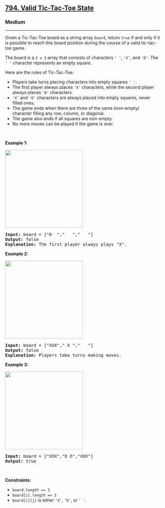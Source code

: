 <h2><a href="https://leetcode.com/problems/valid-tic-tac-toe-state/">794. Valid Tic-Tac-Toe State</a></h2><h3>Medium</h3><hr><div style="user-select: auto;"><p style="user-select: auto;">Given a Tic-Tac-Toe board as a string array <code style="user-select: auto;">board</code>, return <code style="user-select: auto;">true</code> if and only if it is possible to reach this board position during the course of a valid tic-tac-toe game.</p>

<p style="user-select: auto;">The board is a <code style="user-select: auto;">3 x 3</code> array that consists of characters <code style="user-select: auto;">' '</code>, <code style="user-select: auto;">'X'</code>, and <code style="user-select: auto;">'O'</code>. The <code style="user-select: auto;">' '</code> character represents an empty square.</p>

<p style="user-select: auto;">Here are the rules of Tic-Tac-Toe:</p>

<ul style="user-select: auto;">
	<li style="user-select: auto;">Players take turns placing characters into empty squares <code style="user-select: auto;">' '</code>.</li>
	<li style="user-select: auto;">The first player always places <code style="user-select: auto;">'X'</code> characters, while the second player always places <code style="user-select: auto;">'O'</code> characters.</li>
	<li style="user-select: auto;"><code style="user-select: auto;">'X'</code> and <code style="user-select: auto;">'O'</code> characters are always placed into empty squares, never filled ones.</li>
	<li style="user-select: auto;">The game ends when there are three of the same (non-empty) character filling any row, column, or diagonal.</li>
	<li style="user-select: auto;">The game also ends if all squares are non-empty.</li>
	<li style="user-select: auto;">No more moves can be played if the game is over.</li>
</ul>

<p style="user-select: auto;">&nbsp;</p>
<p style="user-select: auto;"><strong style="user-select: auto;">Example 1:</strong></p>
<img alt="" src="https://assets.leetcode.com/uploads/2021/05/15/tictactoe1-grid.jpg" style="width: 253px; height: 253px; user-select: auto;">
<pre style="user-select: auto;"><strong style="user-select: auto;">Input:</strong> board = ["O  ","   ","   "]
<strong style="user-select: auto;">Output:</strong> false
<strong style="user-select: auto;">Explanation:</strong> The first player always plays "X".
</pre>

<p style="user-select: auto;"><strong style="user-select: auto;">Example 2:</strong></p>
<img alt="" src="https://assets.leetcode.com/uploads/2021/05/15/tictactoe2-grid.jpg" style="width: 253px; height: 253px; user-select: auto;">
<pre style="user-select: auto;"><strong style="user-select: auto;">Input:</strong> board = ["XOX"," X ","   "]
<strong style="user-select: auto;">Output:</strong> false
<strong style="user-select: auto;">Explanation:</strong> Players take turns making moves.
</pre>

<p style="user-select: auto;"><strong style="user-select: auto;">Example 3:</strong></p>
<img alt="" src="https://assets.leetcode.com/uploads/2021/05/15/tictactoe4-grid.jpg" style="width: 253px; height: 253px; user-select: auto;">
<pre style="user-select: auto;"><strong style="user-select: auto;">Input:</strong> board = ["XOX","O O","XOX"]
<strong style="user-select: auto;">Output:</strong> true
</pre>

<p style="user-select: auto;">&nbsp;</p>
<p style="user-select: auto;"><strong style="user-select: auto;">Constraints:</strong></p>

<ul style="user-select: auto;">
	<li style="user-select: auto;"><code style="user-select: auto;">board.length == 3</code></li>
	<li style="user-select: auto;"><code style="user-select: auto;">board[i].length == 3</code></li>
	<li style="user-select: auto;"><code style="user-select: auto;">board[i][j]</code> is either <code style="user-select: auto;">'X'</code>, <code style="user-select: auto;">'O'</code>, or <code style="user-select: auto;">' '</code>.</li>
</ul>
</div>